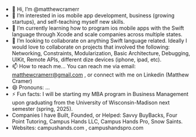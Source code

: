 - 👋 Hi, I’m @matthewcramerr 
- 👀 I’m interested in ios mobile app development, business (growing startups), and self-teaching myself new skills. 
- 🌱 I’m currently learning how to program ios mobile apps with the Swift language through Xcode and scale companies across multiple states.
- 💞️ I’m looking to collaborate on anything Swift language related. Ideally I would love to collaborate on projects that involved the following: Networking, Constraints, Modularization, Basic Architecture, Debugging, UIKit, Remote APIs, different dize devices (iphone, ipad, etc). 
- 📫 How to reach me... You can reach me via email: matthewcramerr@gmail.com , or connect with me on Linkedin (Matthew Cramer)
- 😄 Pronouns: ...
- ⚡ Fun facts: I will be starting my MBA program in Business Management upon graduating from the University of Wisconsin-Madison next semester (spring, 2025).
- Companies I have Built, Founded, or Helped: Savvy BuyBacks, Four Point Tutoring, Campus Hands LLC, Campus Hands Pro, Snow Saints.
- Websites: campushands.com , campushandspro.com  

<!---
matthewcramerr/matthewcramerr is a ✨ special ✨ repository because its `README.md` (this file) appears on your GitHub profile.
You can click the Preview link to take a look at your changes.
--->
